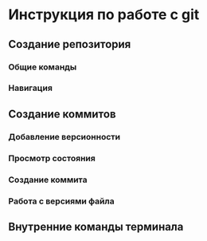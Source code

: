 # **Инструкция по работе с git**

## Создание репозитория

### Общие команды

### Навигация

## Создание коммитов

### Добавление версионности

### Просмотр состояния

### Создание коммита

### Работа с версиями файла

## Внутренние команды терминала
